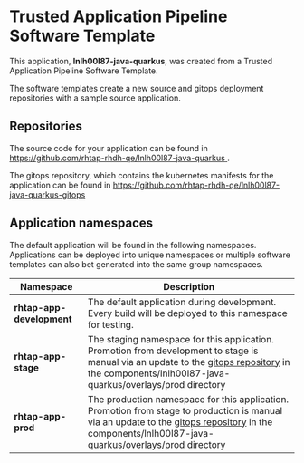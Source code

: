 # Trusted Application Pipeline Software Template

This application, **lnlh00l87-java-quarkus**, was created from a Trusted Application Pipeline Software Template.

The software templates create a new source and gitops deployment repositories with a sample source application. 

## Repositories

The source code for your application can be found in [https://github.com/rhtap-rhdh-qe/lnlh00l87-java-quarkus ](https://github.com/rhtap-rhdh-qe/lnlh00l87-java-quarkus ).
 
The gitops repository, which contains the kubernetes manifests for the application can be found in 
[https://github.com/rhtap-rhdh-qe/lnlh00l87-java-quarkus-gitops ](https://github.com/rhtap-rhdh-qe/lnlh00l87-java-quarkus-gitops ) 

## Application namespaces 

The default application will be found in the following namespaces. Applications can be deployed into unique namespaces or multiple software templates can also bet generated into the same group namespaces.  

|  Namespace   |  Description   |  
| -------- | -------- |   
| **rhtap-app-development** | The default application during development. Every build will be deployed to this namespace for testing. | 
| **rhtap-app-stage** | The staging namespace for this application. Promotion from development to stage is manual via an update to the [gitops repository](https://github.com/rhtap-rhdh-qe/lnlh00l87-java-quarkus-gitops ) in the components/lnlh00l87-java-quarkus/overlays/prod directory |  
| **rhtap-app-prod** | The production namespace for this application. Promotion from stage to production is manual via an update to the [gitops repository](https://github.com/rhtap-rhdh-qe/lnlh00l87-java-quarkus-gitops ) in the components/lnlh00l87-java-quarkus/overlays/prod directory | 
